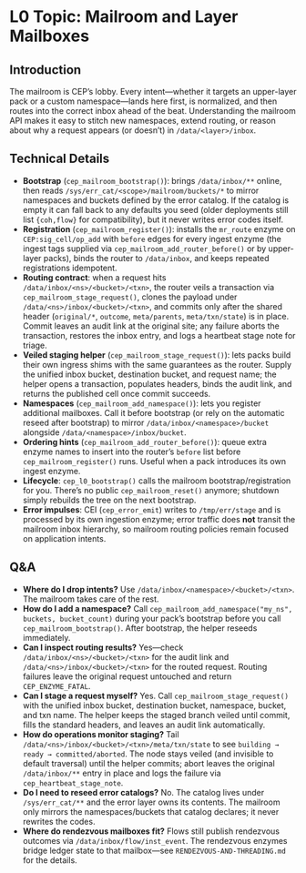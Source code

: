 # L0 Topic: Mailroom and Layer Mailboxes

## Introduction
The mailroom is CEP’s lobby. Every intent—whether it targets an upper-layer pack or a custom namespace—lands here first, is normalized, and then routes into the correct inbox ahead of the beat. Understanding the mailroom API makes it easy to stitch new namespaces, extend routing, or reason about why a request appears (or doesn’t) in `/data/<layer>/inbox`.

## Technical Details
- **Bootstrap** (`cep_mailroom_bootstrap()`): brings `/data/inbox/**` online, then reads `/sys/err_cat/<scope>/mailroom/buckets/*` to mirror namespaces and buckets defined by the error catalog. If the catalog is empty it can fall back to any defaults you seed (older deployments still list `{coh,flow}` for compatibility), but it never writes error codes itself.
- **Registration** (`cep_mailroom_register()`): installs the `mr_route` enzyme on `CEP:sig_cell/op_add` with `before` edges for every ingest enzyme (the ingest tags supplied via `cep_mailroom_add_router_before()` or by upper-layer packs), binds the router to `/data/inbox`, and keeps repeated registrations idempotent.
- **Routing contract**: when a request hits `/data/inbox/<ns>/<bucket>/<txn>`, the router veils a transaction via `cep_mailroom_stage_request()`, clones the payload under `/data/<ns>/inbox/<bucket>/<txn>`, and commits only after the shared header (`original/*`, `outcome`, `meta/parents`, `meta/txn/state`) is in place. Commit leaves an audit link at the original site; any failure aborts the transaction, restores the inbox entry, and logs a heartbeat stage note for triage.
- **Veiled staging helper** (`cep_mailroom_stage_request()`): lets packs build their own ingress shims with the same guarantees as the router. Supply the unified inbox bucket, destination bucket, and request name; the helper opens a transaction, populates headers, binds the audit link, and returns the published cell once commit succeeds.
- **Namespaces** (`cep_mailroom_add_namespace()`): lets you register additional mailboxes. Call it before bootstrap (or rely on the automatic reseed after bootstrap) to mirror `/data/inbox/<namespace>/bucket` alongside `/data/<namespace>/inbox/bucket`.
- **Ordering hints** (`cep_mailroom_add_router_before()`): queue extra enzyme names to insert into the router’s `before` list before `cep_mailroom_register()` runs. Useful when a pack introduces its own ingest enzyme.
- **Lifecycle**: `cep_l0_bootstrap()` calls the mailroom bootstrap/registration for you. There’s no public `cep_mailroom_reset()` anymore; shutdown simply rebuilds the tree on the next bootstrap.
- **Error impulses**: CEI (`cep_error_emit`) writes to `/tmp/err/stage` and is processed by its own ingestion enzyme; error traffic does **not** transit the mailroom inbox hierarchy, so mailroom routing policies remain focused on application intents.

## Q&A
- **Where do I drop intents?** Use `/data/inbox/<namespace>/<bucket>/<txn>`. The mailroom takes care of the rest.
- **How do I add a namespace?** Call `cep_mailroom_add_namespace("my_ns", buckets, bucket_count)` during your pack’s bootstrap before you call `cep_mailroom_bootstrap()`. After bootstrap, the helper reseeds immediately.
- **Can I inspect routing results?** Yes—check `/data/inbox/<ns>/<bucket>/<txn>` for the audit link and `/data/<ns>/inbox/<bucket>/<txn>` for the routed request. Routing failures leave the original request untouched and return `CEP_ENZYME_FATAL`.
- **Can I stage a request myself?** Yes. Call `cep_mailroom_stage_request()` with the unified inbox bucket, destination bucket, namespace, bucket, and txn name. The helper keeps the staged branch veiled until commit, fills the standard headers, and leaves an audit link automatically.
- **How do operations monitor staging?** Tail `/data/<ns>/inbox/<bucket>/<txn>/meta/txn/state` to see `building → ready → committed/aborted`. The node stays veiled (and invisible to default traversal) until the helper commits; abort leaves the original `/data/inbox/**` entry in place and logs the failure via `cep_heartbeat_stage_note`.
- **Do I need to reseed error catalogs?** No. The catalog lives under `/sys/err_cat/**` and the error layer owns its contents. The mailroom only mirrors the namespaces/buckets that catalog declares; it never rewrites the codes.
- **Where do rendezvous mailboxes fit?** Flows still publish rendezvous outcomes via `/data/inbox/flow/inst_event`. The rendezvous enzymes bridge ledger state to that mailbox—see `RENDEZVOUS-AND-THREADING.md` for the details.
